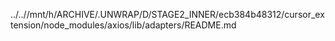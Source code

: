 ../..//mnt/h/ARCHIVE/.UNWRAP/D/STAGE2_INNER/ecb384b48312/cursor_extension/node_modules/axios/lib/adapters/README.md